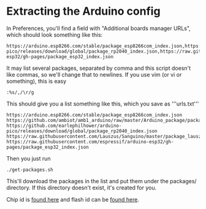 <!--
vim:ts=4:sw=4:sts=4:et:ai
-->
# Extracting the Arduino config

In Preferences, you'll find a field with "Additional boards manager URLs",
which should look something like this:

    https://arduino.esp8266.com/stable/package_esp8266com_index.json,https://github.com/ambiot/amb1_arduino/raw/master/Arduino_package/package_realtek.com_ameba1_index.json,https://github.com/earlephilhower/arduino-pico/releases/download/global/package_rp2040_index.json,https://raw.githubusercontent.com/Lauszus/Sanguino/master/package_lauszus_sanguino_index.json,https://raw.githubusercontent.com/espressif/arduino-esp32/gh-pages/package_esp32_index.json

It may list several packages, separated by comma and this script doesn't like
commas, so we'll change that to newlines. If you use vim (or vi or something),
this is easy

    :%s/,/\r/g

This should give you a list something like this, which you save as '''urls.txt'''

    https://arduino.esp8266.com/stable/package_esp8266com_index.json
	https://github.com/ambiot/amb1_arduino/raw/master/Arduino_package/package_realtek.com_ameba1_index.json
	https://github.com/earlephilhower/arduino-pico/releases/download/global/package_rp2040_index.json
	https://raw.githubusercontent.com/Lauszus/Sanguino/master/package_lauszus_sanguino_index.json
	https://raw.githubusercontent.com/espressif/arduino-esp32/gh-pages/package_esp32_index.json

Then you just run

    ./get-packages.sh

This'll download the packages in the list and put them under the packages/
directory. If this directory doesn't exist, it's created for you.

Chip id is [found here](chip_id.txt) and flash id can be [found here](flash_id.txt).

[//]: # (# https://github.com/rkarlsba/ymse/blob/master/ardugreier/espen/konfig/packages/package_esp32_custom_index.json)
[//]: # (https://github.com/rkarlsba/ymse/blob/master/ardugreier/espen/konfig/packages/package_esp32_custom_index.json)
